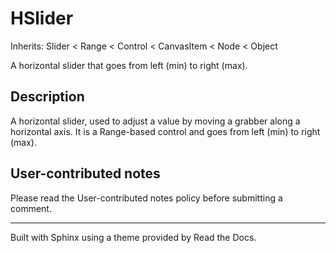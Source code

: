 # HSlider

Inherits: Slider < Range < Control < CanvasItem < Node < Object

A horizontal slider that goes from left (min) to right (max).

## Description

A horizontal slider, used to adjust a value by moving a grabber along a
horizontal axis. It is a Range-based control and goes from left (min) to right
(max).

## User-contributed notes

Please read the User-contributed notes policy before submitting a comment.

* * *

Built with Sphinx using a theme provided by Read the Docs.

